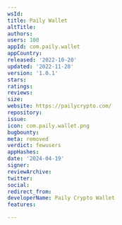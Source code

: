```yaml
---
wsId: 
title: Paily Wallet
altTitle: 
authors: 
users: 100
appId: com.paily.wallet
appCountry: 
released: '2022-10-20'
updated: '2022-11-28'
version: '1.0.1'
stars: 
ratings: 
reviews: 
size: 
website: https://pailycrypto.com/
repository: 
issue: 
icon: com.paily.wallet.png
bugbounty: 
meta: removed
verdict: fewusers
appHashes: 
date: '2024-04-19'
signer: 
reviewArchive: 
twitter: 
social: 
redirect_from: 
developerName: Paily Crypto Wallet
features: 

---
```


